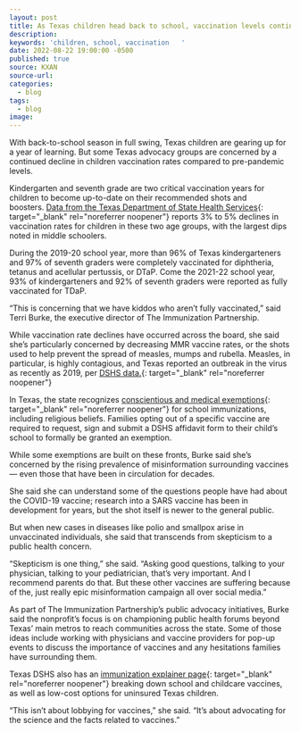 ```yaml
---
layout: post
title: As Texas children head back to school, vaccination levels continue to decline
description:
keywords: 'children, school, vaccination   '
date: 2022-08-22 19:00:00 -0500
published: true
source: KXAN
source-url:
categories:
  - blog
tags:
  - blog
image:
---
```

With back-to-school season in full swing, Texas children are gearing up for a year of learning. But some Texas advocacy groups are concerned by a continued decline in children vaccination rates compared to pre-pandemic levels.

Kindergarten and seventh grade are two critical vaccination years for children to become up-to-date on their recommended shots and boosters.&nbsp;[Data from the Texas Department of State Health Services](https://www.dshs.texas.gov/immunize/coverage/schools/){: target="_blank" rel="noreferrer noopener"}&nbsp;reports 3% to 5% declines in vaccination rates for children in these two age groups, with the largest dips noted in middle schoolers.

During the 2019-20 school year, more than 96% of Texas kindergarteners and 97% of seventh graders were completely vaccinated for diphtheria, tetanus and acellular pertussis, or DTaP. Come the 2021-22 school year, 93% of kindergarteners and 92% of seventh graders were reported as fully vaccinated for TDaP.

“This is concerning that we have kiddos who aren’t fully vaccinated,” said Terri Burke, the executive director of The Immunization Partnership.

While vaccination rate declines have occurred across the board, she said she’s particularly concerned by decreasing MMR vaccine rates, or the shots used to help prevent the spread of measles, mumps and rubella. Measles, in particular, is highly contagious, and Texas reported an outbreak in the virus as recently as 2019, per&nbsp;[DSHS data.](https://www.dshs.texas.gov/IDCU/disease/measles/Measles.aspx){: target="_blank" rel="noreferrer noopener"}

In Texas, the state recognizes&nbsp;[conscientious and medical exemptions](https://www.dshs.texas.gov/immunize/coverage/default.shtm){: target="_blank" rel="noreferrer noopener"}&nbsp;for school immunizations, including religious beliefs. Families opting out of a specific vaccine are required to request, sign and submit a DSHS affidavit form to their child’s school to formally be granted an exemption.

While some exemptions are built on these fronts, Burke said she’s concerned by the rising prevalence of misinformation surrounding vaccines — even those that have been in circulation for decades.

She said she can understand some of the questions people have had about the COVID-19 vaccine; research into a SARS vaccine has been in development for years, but the shot itself is newer to the general public.

But when new cases in diseases like polio and smallpox arise in unvaccinated individuals, she said that transcends from skepticism to a public health concern.

“Skepticism is one thing,” she said. “Asking good questions, talking to your physician, talking to your pediatrician, that’s very important. And I recommend parents do that. But these other vaccines are suffering because of the, just really epic misinformation campaign all over social media.”

As part of The Immunization Partnership’s public advocacy initiatives, Burke said the nonprofit’s focus is on championing public health forums beyond Texas’ main metros to reach communities across the state. Some of those ideas include working with physicians and vaccine providers for pop-up events to discuss the importance of vaccines and any hesitations families have surrounding them.

Texas DSHS also has an&nbsp;[immunization explainer page](https://www.dshs.texas.gov/immunize/default.shtm){: target="_blank" rel="noreferrer noopener"}&nbsp;breaking down school and childcare vaccines, as well as low-cost options for uninsured Texas children.

“This isn’t about lobbying for vaccines,” she said. “It’s about advocating for the science and the facts related to vaccines.”